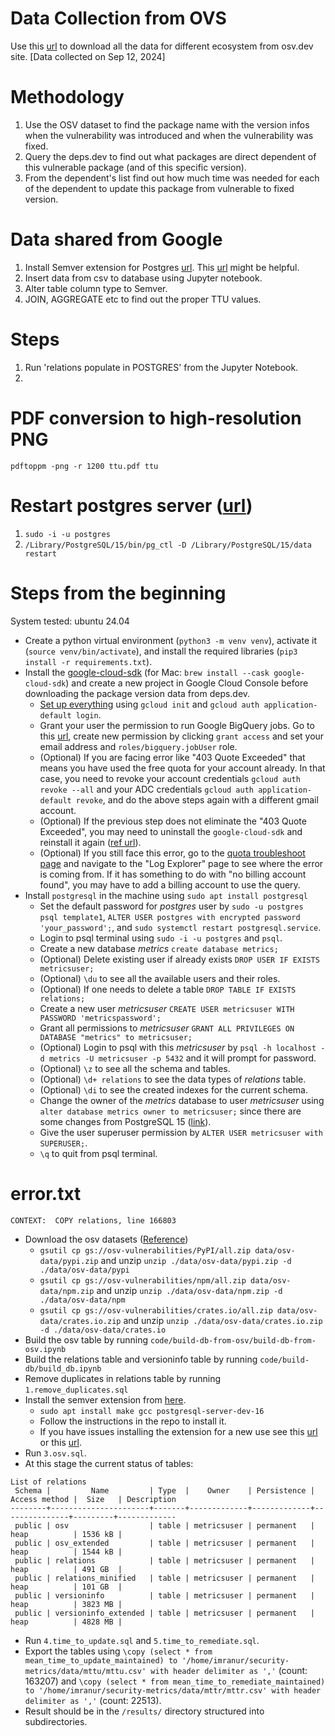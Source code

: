 # Data Collection from OVS

Use this [url](https://google.github.io/osv.dev/data/#data-dumps) to download all the data for different ecosystem from osv.dev site. [Data collected on Sep 12, 2024]

# Methodology
1. Use the OSV dataset to find the package name with the version infos when the vulnerability was introduced and when the vulnerability was fixed.
2. Query the deps.dev to find out what packages are direct dependent of this vulnerable package (and of this specific version).
3. From the dependent's list find out how much time was needed for each of the dependent to update this package from vulnerable to fixed version.

# Data shared from Google
1. Install Semver extension for Postgres [url](https://pgxn.org/dist/semver/). This [url](https://stackoverflow.com/questions/56724622/how-to-fix-postgres-h-file-not-found-problem) might be helpful.
2. Insert data from csv to database using Jupyter notebook.
3. Alter table column type to Semver.
4. JOIN, AGGREGATE etc to find out the proper TTU values.

# Steps
1. Run 'relations populate in POSTGRES' from the Jupyter Notebook.
2. 

# PDF conversion to high-resolution PNG
`pdftoppm -png -r 1200 ttu.pdf ttu`

# Restart postgres server ([url](https://stackoverflow.com/a/76626198/3450691))
1. `sudo -i -u postgres`
2. `/Library/PostgreSQL/15/bin/pg_ctl -D /Library/PostgreSQL/15/data restart`


# Steps from the beginning

System tested: ubuntu 24.04

- Create a python virtual environment (`python3 -m venv venv`), activate it (`source venv/bin/activate`), and install the required libraries (`pip3 install -r requirements.txt`).
- Install the [google-cloud-sdk](https://cloud.google.com/sdk/docs/install#deb) (for Mac: `brew install --cask google-cloud-sdk`) and create a new project in Google Cloud Console before downloading the package version data from deps.dev.
    - [Set up everything](https://cloud.google.com/docs/authentication/provide-credentials-adc#how-to) using `gcloud init` and `gcloud auth application-default login`.
    - Grant your user the permission to run Google BigQuery jobs. Go to this [url](https://console.cloud.google.com/iam-admin/iam?authuser=1&cloudshell=true&organizationId=0&project=bigquery-parser), create new permission by clicking `grant access` and set your email address and `roles/bigquery.jobUser` role.
    - (Optional) If you are facing error like "403 Quote Exceeded" that means you have used the free quota for your account already. In that case, you need to revoke your account credentials `gcloud auth revoke --all` and your ADC credentials `gcloud auth application-default revoke`, and do the above steps again with a different gmail account.
    - (Optional) If the previous step does not eliminate the "403 Quote Exceeded", you may need to uninstall the `google-cloud-sdk` and reinstall it again ([ref url](https://cloud.google.com/sdk/docs/uninstall-cloud-sdk)).
    - (Optional) If you still face this error, go to the [quota troubleshoot page](https://cloud.google.com/bigquery/docs/troubleshoot-quotas) and navigate to the "Log Explorer" page to see where the error is coming from. If it has something to do with "no billing account found", you may have to add a billing account to use the query.
- Install `postgresql` in the machine using `sudo apt install postgresql`
    - Set the default password for *postgres* user by `sudo -u postgres psql template1`, `ALTER USER postgres with encrypted password 'your_password';`, and `sudo systemctl restart postgresql.service`.
    - Login to psql terminal using `sudo -i -u postgres` and `psql`.
    - Create a new database *metrics* `create database metrics;`
    - (Optional) Delete existing user if already exists `DROP USER IF EXISTS metricsuser;`
    - (Optional) `\du` to see all the available users and their roles.
    - (Optional) If one needs to delete a table `DROP TABLE IF EXISTS relations;`
    - Create a new user *metricsuser* `CREATE USER metricsuser WITH PASSWORD 'metricspassword';`
    - Grant all permissions to *metricsuser* `GRANT ALL PRIVILEGES ON DATABASE "metrics" to metricsuser;`
    - (Optional) Login to psql with this *metricsuser* by `psql -h localhost -d metrics -U metricsuser -p 5432` and it will prompt for password.
    - (Optional) `\z` to see all the schema and tables.
    - (Optional) `\d+ relations` to see the data types of *relations* table.
    - (Optional) `\di` to see the created indexes for the current schema.
    - Change the owner of the *metrics* database to user *metricsuser* using `alter database metrics owner to metricsuser;` since there are some changes from PostgreSQL 15 ([link](https://stackoverflow.com/a/77289725/3450691)).
    - Give the user superuser permission by `ALTER USER metricsuser with SUPERUSER;`.
    - `\q` to quit from psql terminal.


# error.txt
```Query canceled: COPY from stdin failed: error in .read() call: UnicodeEncodeError 'ascii' codec can't encode character '\xa0' in position 7123: ordinal not in range(128)
CONTEXT:  COPY relations, line 166803
```

- Download the osv datasets ([Reference](https://google.github.io/osv.dev/data/#data-dumps))
    - `gsutil cp gs://osv-vulnerabilities/PyPI/all.zip data/osv-data/pypi.zip` and unzip `unzip ./data/osv-data/pypi.zip -d ./data/osv-data/pypi`
    - `gsutil cp gs://osv-vulnerabilities/npm/all.zip data/osv-data/npm.zip` and unzip `unzip ./data/osv-data/npm.zip -d ./data/osv-data/npm`
    - `gsutil cp gs://osv-vulnerabilities/crates.io/all.zip data/osv-data/crates.io.zip` and unzip `unzip ./data/osv-data/crates.io.zip -d ./data/osv-data/crates.io`
- Build the osv table by running `code/build-db-from-osv/build-db-from-osv.ipynb`
- Build the relations table and versioninfo table by running `code/build-db/build_db.ipynb`
- Remove duplicates in relations table by running `1.remove_duplicates.sql`
- Install the semver extension from [here](https://github.com/theory/pg-semver.git).
    - `sudo apt install make gcc postgresql-server-dev-16`
    - Follow the instructions in the repo to install it.
    - If you have issues installing the extension for a new use see this [url](https://stackoverflow.com/a/63554796/3450691) or this [url](https://stackoverflow.com/a/43937189/3450691).
- Run `3.osv.sql`.
- At this stage the current status of tables:
```
List of relations
 Schema |         Name         | Type  |    Owner    | Persistence | Access method |  Size   | Description 
--------+----------------------+-------+-------------+-------------+---------------+---------+-------------
 public | osv                  | table | metricsuser | permanent   | heap          | 1536 kB | 
 public | osv_extended         | table | metricsuser | permanent   | heap          | 1544 kB | 
 public | relations            | table | metricsuser | permanent   | heap          | 491 GB  | 
 public | relations_minified   | table | metricsuser | permanent   | heap          | 101 GB  | 
 public | versioninfo          | table | metricsuser | permanent   | heap          | 3823 MB | 
 public | versioninfo_extended | table | metricsuser | permanent   | heap          | 4828 MB | 
```
- Run `4.time_to_update.sql` and `5.time_to_remediate.sql`.
- Export the tables using `\copy (select * from mean_time_to_update_maintained) to '/home/imranur/security-metrics/data/mttu/mttu.csv' with header delimiter as ','` (count: 163207) and `\copy (select * from mean_time_to_remediate_maintained) to '/home/imranur/security-metrics/data/mttr/mttr.csv' with header delimiter as ','` (count: 22513).
- Result should be in the `/results/` directory structured into subdirectories.